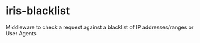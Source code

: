 # iris-blacklist
Middleware to check a request against a blacklist of IP addresses/ranges or User Agents
